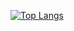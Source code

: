 [![Top Langs](https://github-readme-stats.vercel.app/api/top-langs/?username=andrlime)](https://github.com/anuraghazra/github-readme-stats)
